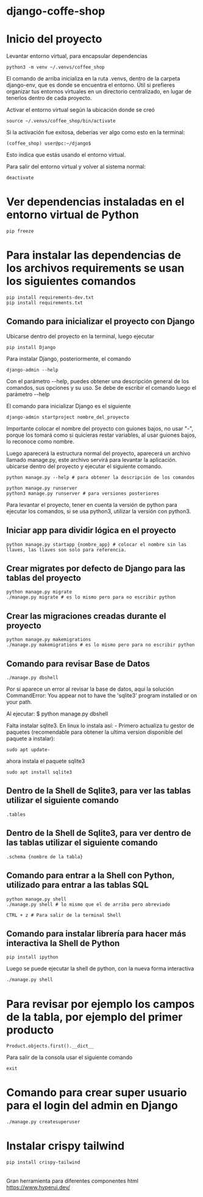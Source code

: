 # django-coffe-shop

# Inicio del proyecto




Levantar entorno virtual, para encapsular dependencias

    python3 -m venv ~/.venvs/coffee_shop

El comando de arriba inicializa en la ruta .venvs, dentro de la carpeta django-env, que es donde
se encuentra el entorno. Útil si prefieres organizar tus entornos virtuales en un directorio centralizado, en lugar de tenerlos dentro de cada proyecto.

Activar el entorno virtual según la ubicación donde se creó

    source ~/.venvs/coffee_shop/bin/activate

Si la activación fue exitosa, deberías ver algo como esto en la terminal:

    (coffee_shop) user@pc:~/django$

Esto indica que estás usando el entorno virtual.

Para salir del entorno virtual y volver al sistema normal:

    deactivate

# Ver dependencias instaladas en el entorno virtual de Python

    pip freeze

#  Para instalar las dependencias de los archivos requirements se usan los siguientes comandos

    pip install requirements-dev.txt
    pip install requirements.txt

## Comando para inicializar el proyecto con Django

Ubicarse dentro del proyecto en la terminal, luego ejecutar

    pip install Django

Para instalar Django, posteriormente, el comando

    django-admin --help

Con el parámetro --help, puedes obtener una descripción general de los comandos, sus opciones y su uso. Se debe de escribir el comando luego el parámetro --help

El comando para inicializar Django es el siguiente 

    django-admin startproject nombre_del_proyecto

Importante colocar el nombre del proyecto con guiones bajos, no usar "-", porque los tomará como si
quicieras restar variables, al usar guiones bajos, lo reconoce como nombre.

Luego aparecerá la estructura normal del proyecto, aparecerá un archivo llamado manage.py, este archivo servirá para levantar la aplicación. ubicarse dentro del proyecto y ejecutar el siguiente comando.

    python manage.py --help # para obtener la descripción de los comandos

    python manage.py runserver
    python3 manage.py runserver # para versiones posteriores

Para levantar el proyecto, tener en cuenta la versión de python para ejecutar los comandos,
si se usa python3, utilizar la versión con python3.

## Iniciar app para dividir lógica en el proyecto

    python manage.py startapp {nombre_app} # colocar el nombre sin las llaves, las llaves son solo para referencia.

## Crear migrates por defecto de Django para las tablas del proyecto

    python manage.py migrate
    ./manage.py migrate # es lo mismo pero para no escribir python

## Crear las migraciones creadas durante el proyecto

    python manage.py makemigrations
    ./manage.py makemigrations # es lo mismo pero para no escribir python

## Comando para revisar Base de Datos

    ./manage.py dbshell

Por si aparece un error al revisar la base de datos, aquí la solución
CommandError: You appear not to have the 'sqlite3' program installed or on your path.

Al ejecutar: $ python manage.py dbshell

Falta instalar sqlite3. En linux lo instala así: - Primero actualiza tu gestor de paquetes (recomendable para obtener la ultima version disponible del paquete a instalar): 

    sudo apt update- 

ahora instala el paquete sqlite3 

    sudo apt install sqlite3

## Dentro de la Shell de Sqlite3, para ver las tablas utilizar el siguiente comando

    .tables

## Dentro de la Shell de Sqlite3, para ver dentro de las tablas utilizar el siguiente comando

    .schema {nombre de la tabla}

## Comando para entrar a la Shell con Python, utilizado para entrar a las tablas SQL

    python manage.py shell
    ./manage.py shell # lo mismo que el de arriba pero abreviado

    CTRL + z # Para salir de la terminal Shell

## Comando para instalar librería para hacer más interactiva la Shell de Python

    pip install ipython

Luego se puede ejecutar la shell de python, con la nueva forma interactiva

    ./manage.py shell

# Para revisar por ejemplo los campos de la tabla, por ejemplo del primer producto

    Product.objects.first().__dict__

Para salir de la consola usar el siguiente comando
   
    exit

# Comando para crear super usuario para el login del admin en Django

    ./manage.py createsuperuser

# Instalar crispy tailwind

    pip install crispy-tailwind

######

Gran herramienta para diferentes componentes html
https://www.hyperui.dev/

